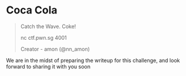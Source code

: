 # Coca Cola

> Catch the Wave. Coke!
>  
> nc ctf.pwn.sg 4001
>  
> Creator - amon (@nn_amon)

We are in the midst of preparing the writeup for this challenge, and look forward to sharing it with you soon
